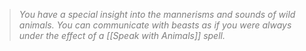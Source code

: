 > *<span style="color:rgb(125, 125, 125)">You have a special insight into the mannerisms and sounds of wild animals. You can communicate with beasts as if you were always under the effect of a [[Speak with Animals]] spell.</span>*